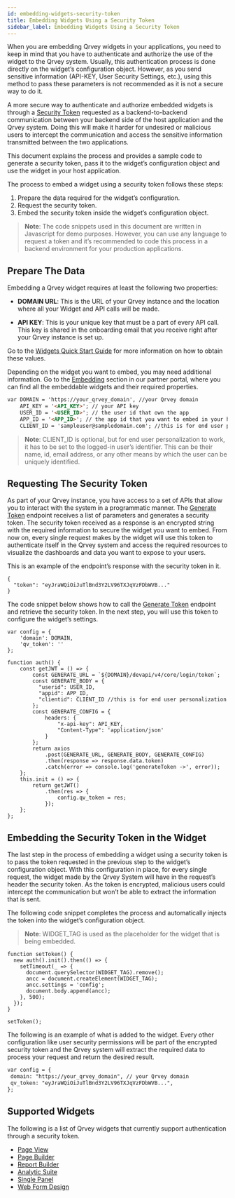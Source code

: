 ```yaml
---
id: embedding-widgets-security-token
title: Embedding Widgets Using a Security Token
sidebar_label: Embedding Widgets Using a Security Token
---
```

<div style={{textAlign: "justify"}}>

When you are embedding Qrvey widgets in your applications, you need to keep in mind that you have to authenticate and authorize the use of the widget to the Qrvey system. Usually, this authentication process is done directly on the widget’s configuration object. However, as you send sensitive information (API-KEY, User Security Settings, etc.), using this method to pass these parameters is not recommended as it is not a secure way to do it.

A more secure way to authenticate and authorize embedded widgets is through a <a href="https://tools.ietf.org/html/rfc6749#section-1.4" target="_blank">Security Token</a> requested as a backend-to-backend communication between your backend side of the host application and the Qrvey system. Doing this will make it harder for undesired or malicious users to intercept the communication and access the sensitive information transmitted between the two applications.

This document explains the process and provides a sample code to generate a security token, pass it to the widget’s configuration object and use the widget in your host application.

The process to embed a widget using a security token follows these steps:

1. Prepare the data required for the widget’s configuration.
2. Request the security token.
3. Embed the security token inside the widget’s configuration object.

>**Note**: The code snippets used in this document are written in Javascript for demo purposes. However, you can use any language to request a token and it’s recommended to code this process in a backend environment for your production applications.

## Prepare The Data
Embedding a Qrvey widget requires at least the following two properties:

* **DOMAIN URL**: This is the URL of your Qrvey instance and the location where all your Widget and API calls will be made.

* **API KEY**: This is your unique key that must be a part of every API call. This key is shared in the onboarding email that you receive right after your Qrvey instance is set up. 

Go to the <a href="/docs/embedding/widgets/widget-intro/" target="_blank">Widgets Quick Start Guide</a> for more information on how to obtain these values.

Depending on the widget you want to embed, you may need additional information. Go to the <a href="/docs/embedding/embedding-intro/" target="_blank">Embedding</a> section in our partner portal, where you can find all the embeddable widgets and their required properties.

```html 
var DOMAIN = 'https://your_qrvey_domain', //your Qrvey domain
    API_KEY = '<API_KEY>'; // your API key
    USER_ID = '<USER_ID>'; // the user id that own the app
    APP_ID = '<APP_ID>'; // the app id that you want to embed in your host application
    CLIENT_ID = 'sampleuser@sampledomain.com'; //this is for end user personalization 
```
> **Note**: CLIENT_ID is optional, but for end user personalization to work, it has to be set to the logged-in user’s identifier. This can be their name, id, email address, or any other means by which the user can be uniquely identified. 

## Requesting The Security Token
As part of your Qrvey instance, you have access to a set of APIs that allow you to interact with the system in a programmatic manner. The <a href="https://qrvey.stoplight.io/docs/qrvey-api-doc/b3A6NDY5NTUxNjg-generate-token-for-creators" target="_blank">Generate Token</a> endpoint receives a list of parameters and generates a security token. The security token received as a response is an encrypted string with the required information to secure the widget you want to embed. From now on, every single request makes by the widget will use this token to authenticate itself in the Qrvey system and access the required resources to visualize the dashboards and data you want to expose to your users.

This is an example of the endpoint’s response with the security token in it.

```
{
  "token": "eyJraWQiOiJuTlBnd3Y2LV96TXJqVzFDbWVB..."
}
```
The code snippet below shows how to call the <a href="https://qrvey.stoplight.io/docs/qrvey-api-doc/b3A6NDY5NTUxNjg-generate-token-for-creators" target="_blank">Generate Token</a> endpoint and retrieve the security token. In the next step, you will use this token to configure the widget’s settings.

```
var config = {
    'domain': DOMAIN,
    'qv_token': ''
};

function auth() {
    const getJWT = () => {
        const GENERATE_URL = `${DOMAIN}/devapi/v4/core/login/token`;
        const GENERATE_BODY = {
          "userid": USER_ID,
          "appid": APP_ID,
          "clientid": CLIENT_ID //this is for end user personalization
        };
        const GENERATE_CONFIG = {
            headers: {
                "x-api-key": API_KEY,
                "Content-Type": 'application/json'
            }
        };
        return axios
            .post(GENERATE_URL, GENERATE_BODY, GENERATE_CONFIG)
            .then(response => response.data.token)
            .catch(error => console.log('generateToken ->', error));
    };
    this.init = () => {
        return getJWT()
            .then(res => {
                config.qv_token = res;
            });
    };
};

```


## Embedding the Security Token in the Widget
The last step in the process of embedding a widget using a security token is to pass the token requested in the previous step to the widget’s configuration object. With this configuration in place, for every single request, the widget made by the Qrvey System will have in the request’s header the security token. As the token is encrypted, malicious users could intercept the communication but won’t be able to extract the information that is sent.

The following code snippet completes the process and automatically injects the token into the widget’s configuration object.

> **Note**: WIDGET_TAG is used as the placeholder for the widget that is being embedded.


```
function setToken() {
  new auth().init().then(() => {
    setTimeout(_ => {
      document.querySelector(WIDGET_TAG).remove();
      ancc = document.createElement(WIDGET_TAG);
      ancc.settings = 'config';
      document.body.append(ancc);
    }, 500);
  });
}

setToken();
```

The following is an example of what is added to the widget. Every other configuration like user security permissions will be part of the encrypted security token and the Qrvey system will extract the required data to process your request and return the desired result.

```html
var config = {
 domain: "https://your_qrvey_domain", // your Qrvey domain
 qv_token: "eyJraWQiOiJuTlBnd3Y2LV96TXJqVzFDbWVB...",
};
```

## Supported Widgets
The following is a list of Qrvey widgets that currently support authentication through a security token.

* <a href="/docs/embedding/widgets/app-building/widget-page-view/" target="_blank">Page View</a>
* <a href="/docs/embedding/widgets/app-building/widget-page-builder/" target="_blank"> Page Builder</a>
* <a href="/docs/embedding/widgets/app-building/widget-report-builder/" target="_blank">Report Builder</a>
* <a href="/docs/embedding/widgets/analytics/analytic-suite/" target="_blank">Analytic Suite</a>
* <a href="/docs/embedding/widgets/analytics/single-panel/" target="_blank">Single Panel</a>
* <a href="/docs/embedding/widgets/data-sources/widget-webforms">Web Form Design</a>


</div>